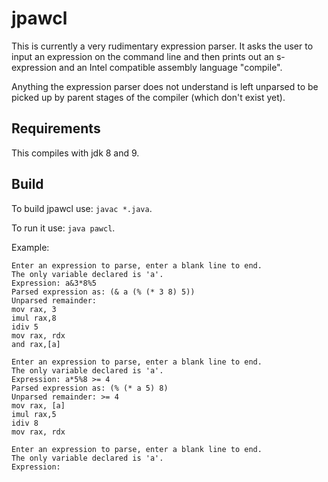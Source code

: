 # jpawcl

This is currently a very rudimentary expression parser. It asks the user to input an expression on the command line and then prints out an s-expression and an Intel compatible assembly language "compile".

Anything the expression parser does not understand is left unparsed to be picked up by parent stages of the compiler (which don't exist yet).

## Requirements

This compiles with jdk 8 and 9.

## Build

To build jpawcl use: `javac *.java`.

To run it use: `java pawcl`.

Example:
```
Enter an expression to parse, enter a blank line to end.
The only variable declared is 'a'.
Expression: a&3*8%5
Parsed expression as: (& a (% (* 3 8) 5))
Unparsed remainder:
mov rax, 3
imul rax,8
idiv 5
mov rax, rdx
and rax,[a]

Enter an expression to parse, enter a blank line to end.
The only variable declared is 'a'.
Expression: a*5%8 >= 4
Parsed expression as: (% (* a 5) 8)
Unparsed remainder: >= 4
mov rax, [a]
imul rax,5
idiv 8
mov rax, rdx

Enter an expression to parse, enter a blank line to end.
The only variable declared is 'a'.
Expression:
```
